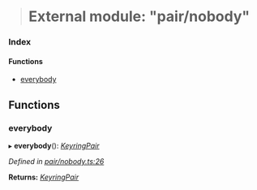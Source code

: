 > # External module: "pair/nobody"

### Index

#### Functions

* [everybody](_pair_nobody_.md#everybody)

## Functions

###  everybody

▸ **everybody**(): *[KeyringPair](../interfaces/_types_.keyringpair.md)*

*Defined in [pair/nobody.ts:26](https://github.com/polkadot-js/common/blob/5aea366/packages/keyring/src/pair/nobody.ts#L26)*

**Returns:** *[KeyringPair](../interfaces/_types_.keyringpair.md)*